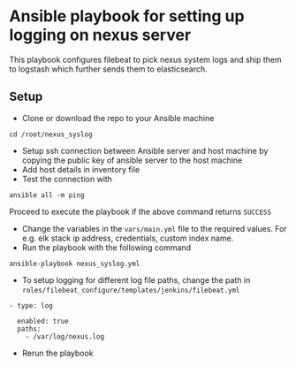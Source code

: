 # Ansible playbook for setting up logging on nexus server
This playbook configures filebeat to pick nexus system logs and ship them to logstash which further sends them to elasticsearch.

## Setup
- Clone or download the repo to your Ansible machine
```
cd /root/nexus_syslog
```
- Setup ssh connection between Ansible server and host machine by copying the public key of ansible server to the host machine
- Add host details in inventory file
- Test the connection with
```
ansible all -m ping
```
Proceed to execute the playbook if the above command returns `SUCCESS`
- Change the variables in the `vars/main.yml` file to the required values. For e.g. elk stack ip address, credentials, custom index name.
- Run the playbook with the following command
```
ansible-playbook nexus_syslog.yml
```
- To setup logging for different log file paths, change the path in `roles/filebeat_configure/templates/jenkins/filebeat.yml`
```
- type: log

  enabled: true
  paths:
    - /var/log/nexus.log
```
- Rerun the playbook